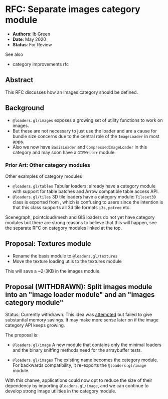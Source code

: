 # RFC: Separate images category module

- **Authors**: Ib Green
- **Date**: May 2020
- **Status**: For Review

See also

- category improvements rfc

## Abstract

This RFC discusses how an images category should be defined.

## Background

- `@loaders.gl/images` exposes a growing set of utility functions to work on images.
- But these are not necessary to just use the loader and are a cause for bundle size concerns due to the central role of the `ImageLoader` in most apps.
- Also we now have `BasisLoader` and `CompressedImageLoader` in this category and may soon have a `GIFWriter` module.

### Prior Art: Other category modules

Other examples of category modules

- `@loaders.gl/tables` Tabular loaders: already have a category module with support for table batches and Arrow compatible table access API.
- `@loaders.gl/tiles` 3D tile loaders have a category module: `Tileset3D` class is exported from , which is confusing to users since the intention is that this class supports all 3d tile formats `i3s`, `potree` etc.

Scenegraph, pointcloud/mesh and GIS loaders do not yet have category modules but there are strong reasons to believe that this will happen, see the separate RFC on category modules linked at the top.

## Proposal: Textures module

- Rename the basis module to `@loaders.gl/textures`
- Move the texture loading utils to the textures module

This will save a ~2-3KB in the images module.

## Proposal (WITHDRAWN): Split images module into an "image loader module" and an "images category module"

Status: Currently withdrawn. This idea was [attempted](https://github.com/visgl/loaders.gl/pull/746) but failed to give substantial memory savings. It may make more sense later on if the image category API keeps growing.

The proposal is:

- `@loaders.gl/image` A new module that contains only the minimal loaders and the binary sniffing methods need for the arraybuffer tests.

- `@loaders.gl/images` The existing name becomes the category module. For backwards compatibility, it re-exports the `@loaders.gl/image` module.

With this chanve, applications could now opt to reduce the size of their dependency by importing `@loaders.gl/image`, and we can continue to develop strong image utilities in the category module.
